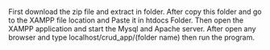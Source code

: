 First download the zip file and extract in folder.
After copy this folder and go to the XAMPP file location and Paste it in htdocs Folder.
Then open the XAMPP application and start the Mysql and Apache server.
After open any browser and type localhost/crud_app/(folder name) then run the program.
